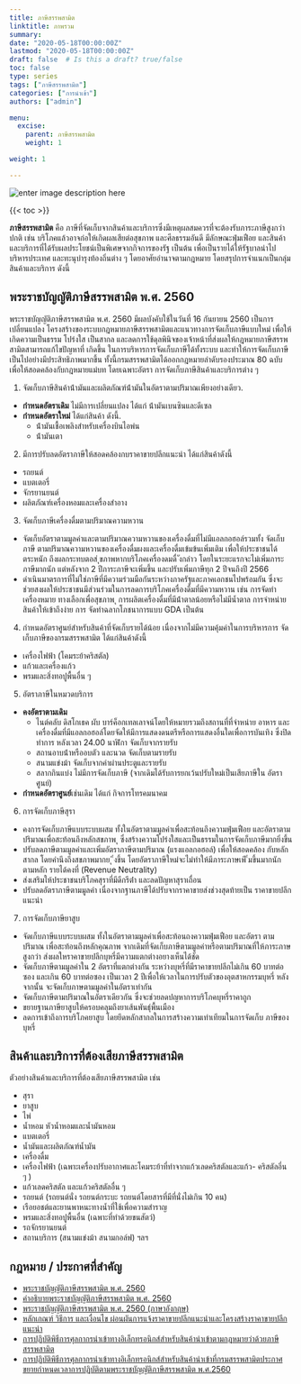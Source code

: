 ```yaml
---
title: ภาษีสรรพสามิต
linktitle: ภาพรวม
summary:
date: "2020-05-18T00:00:00Z"
lastmod: "2020-05-18T00:00:00Z"
draft: false  # Is this a draft? true/false
toc: false
type: series  
tags: ["ภาษีสรรพสามิต"]
categories: ["การนำเข้า"]
authors: ["admin"]

menu:
  excise:
    parent: ภาษีสรรพสามิต
    weight: 1

weight: 1

---
```

![enter image description here](../img/excise_logo.jpg)

{{< toc >}}

**ภาษีสรรพสามิต** คือ ภาษีที่จัดเก็บจากสินค้าและบริการซึ่งมีเหตุผลสมควรที่จะต้องรับภาระภาษีสูงกว่าปกติ เช่น บริโภคแล้วอาจก่อให้เกิดผลเสียต่อสุขภาพ และศีลธรรมอันดี มีลักษณะฟุ่มเฟือย และสินค้าและบริการที่ได้รับผลประโยชน์เป็นพิเศษจากกิจการของรัฐ เป็นต้น เพื่อเป็นรายได้ให้รัฐบาลนำไปบริหารประเทศ และทะนุบำรุงท้องถิ่นต่าง ๆ โดยอาศัยอำนาจตามกฎหมาย โดยสรุปการจําแนกเป็นกลุ่มสินค้าและบริการ ดังนี้



## พระราชบัญญัติภาษีสรรพสามิต พ.ศ. 2560

พระราชบัญญัติภาษีสรรพสามิต พ.ศ. 2560 มีผลบังคับใช้ในวันที่ 16 กันยายน 2560 เป็นการเปลี่ยนแปลง
โครงสร้างของระบบกฎหมายภาษีสรรพสามิตและแนวทางการจัดเก็บภาษีแบบใหม่ เพื่อให้เกิดความเป็นธรรม
โปร่งใส เป็นสากล และลดการใช้ดุลพินิจของเจ้าหน้าที่ส่งผลให้กฎหมายภาษีสรรพสามิตสามารถแก้ไขปัญหาที่
เกิดขึ้น ในการบริหารการจัดเก็บภาษีได้ทั้งระบบ และทําให้การจัดเก็บภาษีเป็นไปอย่างมีประสิทธิภาพมากขึ้น
ทั้งนี้กรมสรรพสามิตได้ออกกฎหมายลําดับรองประมาณ 80 ฉบับ เพื่อให้สอดคล้องกับกฎหมายแม่บท โดยเฉพาะอัตรา
การจัดเก็บภาษีสินค้าและบริการต่าง ๆ

1. จัดเก็บภาษีสินค้าน้ํามันและผลิตภัณฑ์น้ํามันในอัตราตามปริมาณเพียงอย่างเดียว.  
  * **กําหนดอัตราเดิม** ไม่มีการเปลี่ยนแปลง ได้แก่ น้ํามันเบนซินและดีเซล
  * **กําหนดอัตราใหม่** ได้แก่สินค้า ดังนี้. 
      * น้ํามันเชื้อเพลิงสําหรับเครื่องบินไอพ่น
      * น้ํามันเตา
2. มีการปรับลดอัตราภาษีให้สอดคล้องกบราคาขายปลีกแนะนํา ได้แก่สินค้าดังนี้
  - รถยนต์
  - แบตเตอรี่
  - จักรยานยนต์
  - ผลิตภัณฑ์เครื่องหอมและเครื่องสําอาง
3. จัดเก็บภาษีเครื่องดื่มตามปริมาณความหวาน
  - จัดเก็บอัตราตามมูลค่าและตามปริมาณความหวานของเครื่องดื่มที่ไม่มีแอลกอฮอล์รวมทั้ง
จัดเก็บภาษี ตามปริมาณความหวานของเครื่องดื่มผงและเครื่องดื่มเข้มข้นเพิ่มเติม เพื่อให้ประชาชนได้ตระหนัก
ถึงผลกระทบตอส่ ุขภาพหากบริโภคเครื่องดมดื่ ังกล่าว โดยในระยะแรกจะไม่เพิ่มภาระภาษีมากนัก แต่หลังจาก 2
ปีภาระภาษีจะเพิ่มขึ้น และปรับเพิ่มภาษีทุก 2 ปีจนถึงปี 2566
  - ดําเนินมาตรการที่ไม่ใช่ภาษีที่มีความร่วมมือกันระหว่างภาครัฐและภาคเอกชนไปพร้อมกัน
ซึ่งจะช่วยสงผลให้ประชาชนมีส่วนร่วมในการลดการบริโภคเครื่องดื่มที่มีความหวาน เช่น การจัดทําเครื่องหมาย
ทางเลือกเพื่อสุขภาพ ุ การผลิตเครื่องดื่มที่มีน้ําตาลน้อยหรือไม่มีน้ำตาล การจําหน่ายสินค้าให้เข้าถึงง่าย การ
จัดทําฉลากโภชนาการแบบ GDA เป็นต้น
4. กําหนดอัตราศูนย์สําหรับสินค้าที่จัดเก็บรายได้น้อย เนื่องจากไม่มีความคุ้มค่าในการบริหารการ
จัดเก็บภาษีของกรมสรรพสามิต ได้แก่สินค้าดังนี้
  - เครื่องไฟฟ้า (โคมระย้าคริสตัล)
  - แก้วและเครื่องแก้ว
  - พรมและสิ่งทอปูพื้นอื่น ๆ
5. อัตราภาษีในหมวดบริการ
  - **คงอัตราตามเดิม**
      - ไนต์คลับ ดิสโกเธค ผับ บาร์ค็อกเทลเลาจน์โดยให้หมายรวมถึงสถานที่ที่จําหน่าย
อาหาร และเครื่องดื่มที่มีแอลกอฮอล์โดยจัดให้มีการแสดงดนตรีหรือการแสดงอื่นใดเพื่อการบันเทิง ซึ่งปิดทําการ
หลังเวลา 24.00 นาฬิกา จัดเก็บจากรายรับ
      - สถานอาบน้ําหรืออบตัว และนวด จัดเก็บตามรายรับ
      - สนามแข่งม้า จัดเก็บจากค่าผ่านประตูและรายรับ
      - สลากกินแบ่ง ไม่มีการจัดเก็บภาษี (จากเดิมได้รับการยกเว้นปรับใหม่เป็นเสียภาษีใน
อัตราศูนย์)
  - **กําหนดอัตราศูนย์**เช่นเดิม ได้แก่ กิจการโทรคมนาคม
6. การจัดเก็บภาษีสุรา
  - คงการจัดเก็บภาษีแบบระบบผสม ทั้งในอัตราตามมูลค่าเพื่อสะท้อนถึงความฟุ่มเฟือย
และอัตราตามปริมาณเพื่อสะท้อนถึงหลักสขภาพ ุ ซึ่งสร้างความโปร่งใสและเป็นธรรมในการจัดเก็บภาษีมากยิ่งขึ้น
  - ปรับลดภาษีตามมูลค่าและเพิ่มอัตราภาษีตามปริมาณ (แรงแอลกอฮอล์) เพื่อให้สอดคล้อง
กับหลักสากล โดยคํานึงถึงสขภาพมากย ุ ิ่งขึ้น โดยอัตราภาษีใหม่จะไม่ทําให้มีภาระภาษเพี ิ่มขึ้นมากนัก ตามหลัก
รายได้คงที่ (Revenue Neutrality)
  - ส่งเสริมให้ประชาชนบริโภคสุราที่มีดีกรีต่ํา และลดปัญหาสุราเถื่อน
  - ปรับลดอัตราภาษีตามมูลค่า เนื่องจากฐานภาษีได้ปรับจากราคาขายส่งช่วงสุดท้ายเป็น
ราคาขายปลีกแนะนํา
7. การจัดเก็บภาษียาสูบ
  - จัดเก็บภาษีแบบระบบผสม ทั้งในอัตราตามมูลค่าเพื่อสะท้อนถงความฟุ่มเฟือย และอัตรา
ตามปริมาณ เพื่อสะท้อนถึงหลักคุณภาพ จากเดิมที่จัดเก็บภาษีตามมูลค่าหรือตามปริมาณที่ให้ภาระภาษสูงกว่า
ส่งผลใหราคาขายปลีกบุหรี่มีความแตกต่างอยางเห็นได้ชัด
  - จัดเก็บภาษีตามมูลค่าใน 2 อัตราที่แตกต่างกัน ระหว่างบุหรี่ที่มีราคาขายปลีกไม่เกิน 60
บาทต่อซอง และเกิน 60 บาทต่อซอง เป็นเวลา 2 ปีเพื่อให้เวลาในการปรับตัวของอุตสาหกรรมบุหรี่ หลังจากนั้น
จะจัดเก็บภาษตามมูลค่าในอัตราเท่ากัน
  - จัดเก็บภาษีตามปริมาณในอัตราเดียวกัน ซึ่งจะช่วยลดปญหาการบริโภคบุหรี่ราคาถูก
  - ขยายฐานภาษียาสูบให้ครอบคลุมถึงยาเส้นพันธุ์พื้นเมือง
  - ลดการเข้าถึงการบริโภคยาสูบ โดยยึดหลักสากลในการสร้างความเท่าเทียมในการจัดเก็บ
ภาษีของบุหรี่


## สินค้าและบริการที่ต้องเสียภาษีสรรพสามิต 

ตัวอย่างสินค้าและบริการที่ต้องเสียภาษีสรรพสามิต เช่น

- สุรา
- ยาสูบ
- ไพ่
- น้ำหอม หัวน้ำหอมและน้ำมันหอม
- แบตเตอรี่
- น้ำมันและผลิตภัณฑ์น้ำมัน
- เครื่องดื่ม
- เครื่องไฟฟ้า (เฉพาะเครื่องปรับอากาศและโคมระย้าที่ทำจากแก้วเลดคริสตัลและแก้ว- คริสตัลอี่น ๆ )
- แก้วเลดคริสตัล และแก้วคริสตัลอื่น ๆ
- รถยนต์ (รถยนต์นั่ง รถยนต์กระบะ รถยนต์โดยสารที่มีที่นั่งไม่เกิน 10 คน)
- เรือยอชต์และยานพาหนะทางน้ำที่ใช้เพื่อความสำราญ
- พรมและสิ่งทอปูพื้นอื่น (เฉพาะที่ทำด้วยขนสัตว์)
- รถจักรยานยนต์
- สถานบริการ (สนามแข่งม้า สนามกอล์ฟ) ฯลฯ



## กฎหมาย / ประกาศที่สำคัญ

-   [พระราชบัญญัติภาษีสรรพสามิต พ.ศ. 2560](https://www.excise.go.th/cs/groups/public/documents/document/dwnt/mjcz/~edisp/uatucm273088.pdf)    
-   [คำอธิบายพระราชบัญญัติภาษีสรรพสามิต พ.ศ. 2560](https://www.excise.go.th/cs/groups/public/documents/document/dwnt/mjk4/~edisp/uatucm298930.pdf)    
-   [พระราชบัญญัติภาษีสรรพสามิต พ.ศ. 2560 (ภาษาอังกฤษ)](https://www.excise.go.th/cs/groups/public/documents/document/dwnt/mjk4/~edisp/uatucm298729.pdf)
-   [หลักเกณฑ์ วิธีการ และเงื่อนไข ผ่อนผันการแจ้งราคาขายปลีกแนะนําและโครงสร้างราคาขายปลีกแนะนํา](https://github.com/ecs-support/knowledge-center/raw/master/data/exampt-price-retail.pdf)
- [การปฏิบัติพิธีการศุลกากรนำเข้าทางอิเล็กทรอนิกส์สำหรับสินค้านำเข้าตามกฎหมายว่าด้วยภาษีสรรพสามิต](http://th.customs.go.th/cont_strc_download_with_docno_date.php?lang=th&top_menu=menu_homepage&current_id=14223132414b505f46464b46464b46)
- [การปฏิบัติพิธีการศุลกากรนำเข้าทางอิเล็กทรอนิกส์สำหรับสินค้านำเข้าที่กรมสรรพสามิตประกาศขยายกำหนดเวลาการปฏิบัติตามพระราชบัญญัติภาษีสรรพสามิต พ.ศ.2560](http://th.customs.go.th/cont_strc_download_with_docno_date.php?lang=th&top_menu=menu_homepage&current_id=14223132414b505f49464b46464b49)
